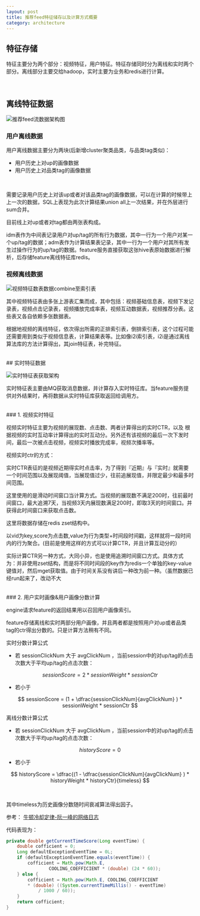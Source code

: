 ```yaml
---
layout: post
title: 推荐feed特征储存以及计算方式概要
category: architecture
---
```


## 特征存储

特征主要分为两个部分：视频特征，用户特征。特征存储同时分为离线和实时两个部分。离线部分主要交给hadoop，实时主要为业务和redis进行计算。

<br>

## 离线特征数据

![推荐feed流数据架构图](http://cdn.mycdnsite.com/blog-src/2019-02-11-recommend-feature-data.png)

### 用户离线数据

用户离线数据主要分为两块(后新增cluster聚类品类，与品类tag类似)：

- 用户历史上对up的画像数据
- 用户历史上对品类tag的画像数据

<br>

需要记录用户历史上对该up或者对该品类tag的画像数据，可以在计算的时候带上上一次的数据，SQL上表现为此次计算结果union all上一次结果，并在外层进行sum合并。

目前线上对up或者对tag都由两张表构成。

idm表作为中间表记录用户对up/tag的所有行为数据，其中一行为一个用户对某一个up/tag的数据；adm表作为计算结果表记录，其中一行为一个用户对其所有发生过操作行为的up/tag的数据。feature服务直接获取这张hive表原始数据进行解析，后存储feature离线特征库redis。

### 视频离线数据

![视频特征数表数据combine至索引表](http://cdn.mycdnsite.com/blog-src/2019-02-11-recommend-feature-data2.png)

其中视频特征表由多张上游表汇集而成，其中包括：视频基础信息表，视频下发记录表，视频点击记录表，视频播放完成率表，视频互动数据表，视频推荐分表。这些表又各自依赖多张数据表。

根据地视频的离线特征，依次得出所需的正排索引表，倒排索引表，这个过程可能还需要用到类似于视频信息表，计算结果表等。比如像i2i索引表，i2i是通过离线算法库的方法计算得出，其join特征表，补完特征。

<br>
## 实时特征数据

![实时特征表获取架构](http://cdn.mycdnsite.com/blog-src/2019-02-11-recommend-feature-data3.png)

实时特征表主要由MQ获取消息数据，并计算存入实时特征库。当feature服务提供对外结果时，再将数据从实时特征库获取返回给调用方。

<br>
### 1. 视频实时特征

视频实时特征主要为视频的展现数、点击数、两者计算得出的实时CTR，以及 根据视频的实时互动率计算得出的实时互动分。另外还有该视频的最后一次下发时间，最后一次被点击视频，视频实时播放完成率，视频次播率等。

视频实时ctr的方式：

实时CTR表征的是视频近期得实时点击率，为了得到『近期』与『实时』就需要一个时间范围以及展现阈值，当展现值过少，往前追展现值，并限定最少和最多时间范围。

这里使用的是滑动时间窗口当计算方式。当视频的展现数不满足200时，往前最时间窗口，最大追溯7天，当视频3天内展现数满足200时，即取3天的时间窗口。并获得此时间窗口来获取点击数。

这里将数据存储在redis zset结构中。

以vid为key,score为点击数,value为行为类型+时间段时间戳，这样就将一段时间内的行为聚合。(目前是使用这样的方式可以计算CTR，并且计算互动分的）

实际计算CTR另一种方式，大同小异，也是使用追溯时间窗口方式。具体方式为：并非使用zset结构，而是将不同时间段的key作为redis一个单独的key-value键值对，然后mget获取值。由于时间关系没有讲后一种改为前一种。（虽然数据已经run起来了，改动不大

<br>
### 2. 用户实时画像&用户画像分数计算

engine请求feature的返回结果用以召回用户画像索引。

feature存储离线和实时两部分用户画像，并且两者都是按照用户对up或者品类tag的ctr得出分数的。只是计算方法稍有不同。

实时分数计算公式

- 若 sessionClickNum 大于 avgClickNum ，当前session中的对up/tag的点击次数大于平均up/tag的点击次数：

$$ sessionScore = 2 * sessionWeight * sessionCtr $$

- 若小于

$$ sessionScore = (1 + \dfrac{sessionClickNum}{avgClickNum} ) * sessionWeight * sessionCtr $$

离线分数计算公式

- 若 sessionClickNum 大于 avgClickNum ，当前session中的对up/tag的点击次数大于平均up/tag的点击次数：

$$ historyScore = 0 $$

- 若小于

$$ historyScore = \dfrac{(1 - \dfrac{sessionClickNum}{avgClickNum} ) * historyWeight * historyCtr}{timeless} $$

<br>

其中timeless为历史画像分数随时间衰减算法得出因子。

参考： [牛顿冷却定律-阮一峰的网络日志](http://www.ruanyifeng.com/blog/2012/03/ranking_algorithm_newton_s_law_of_cooling.html)

代码表现为：
```java
private double getCurrentTimeScore(Long eventTime) {
    double cofficient = 0;
    Long defaultExceptionEventTime = 0L;
    if (defaultExceptionEventTime.equals(eventTime)) {
        cofficient = Math.pow(Math.E,
                COOLING_COEFFICIENT * (double) (24 * 60));
    } else {
        cofficient = Math.pow(Math.E, COOLING_COEFFICIENT 
        * (double) ((System.currentTimeMillis() - eventTime) 
        	/ 1000 / 60));
    }
    return cofficient;
}
```






